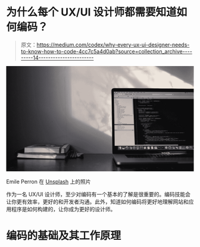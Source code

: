 # 为什么每个 UX/UI 设计师都需要知道如何编码？

> 原文：<https://medium.com/codex/why-every-ux-ui-designer-needs-to-know-how-to-code-4cc7c5a4d0ab?source=collection_archive---------14----------------------->

![](img/204d3736f1d71ae2eda58e798eac00bb.png)

Emile Perron 在 [Unsplash](https://unsplash.com?utm_source=medium&utm_medium=referral) 上的照片

作为一名 UX/UI 设计师，至少对编码有一个基本的了解是很重要的。编码技能会让你更有效率，更好的和开发者沟通。此外，知道如何编码将更好地理解网站和应用程序是如何构建的，让你成为更好的设计师。

# 编码的基础及其工作原理
